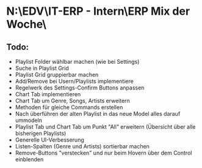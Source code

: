 # N:\EDV\IT-ERP - Intern\ERP Mix der Woche\ #

## Todo: ##

* Playlist Folder wählbar machen (wie bei Settings)
* Suche in Playlist Grid
* Playlist Grid gruppierbar machen
* Add/Remove bei Usern/Playlists implementiere
* Regelwerk des Settings-Confirm Buttons anpassen
* Chart Tab implementieren
* Chart Tab um Genre, Songs, Artists erweitern
* Methoden für gleiche Commands erstellen
* Nach überführen der alten Playlist in das neue Model alles darauf ummodeln
* Playlist Tab und Chart Tab um Punkt "All" erweitern (Übersicht über alle bisherigen Playlists)
* Generelle UI-Verbesserung
* Listen-Spalten (Genre und Artists) sortierbar machen
* Remove-Buttons "verstecken" und nur beim Hovern über dem Control einblenden